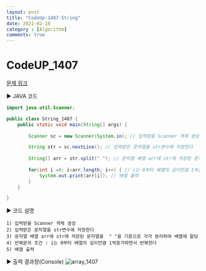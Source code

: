 ```yaml
---
layout: post
title: "CodeUp-1407-String"
date: 2021-02-18
category : [Algorithm]
comments: true
---
```


# CodeUP_1407

[문제 링크](https://www.codeup.kr/problem.php?id=1407)

▶ JAVA 코드 

```java
import java.util.Scanner;

public class String_1407 {
	public static void main(String[] args) {
		
		Scanner sc = new Scanner(System.in); // 입력받을 Scanner 객체 생성

		String str = sc.nextLine(); // 입력받은 문자열을 str변수에 저장한다
		
		String[] arr = str.split(" "); // 문자열 배열 arr에 str에 저장된 문자열을  " "을 기준으로 각각 분리하여 배열에 할당 
		
		for(int i =0; i<arr.length; i++) { // i는 0부터 배열의 길이만큼 1씩증가하면서 반복한다
			System.out.print(arr[i]); // 배열 출력
		}
 	}

}
```

▶ 코드 설명

    1) 입력받을 Scanner 객체 생성
    2) 입력받은 문자열을 str변수에 저장한다
	3) 문자열 배열 arr에 str에 저장된 문자열을  " "을 기준으로 각각 분리하여 배열에 할당 
	4) 반복문의 조건 : i는 0부터 배열의 길이만큼 1씩증가하면서 반복한다
	5) 배열 출력

▶ 출력 결과창(Console)
![array_1407](https://user-images.githubusercontent.com/65608960/108361282-9c892980-7235-11eb-8ea5-7b56fd33edda.JPG)
